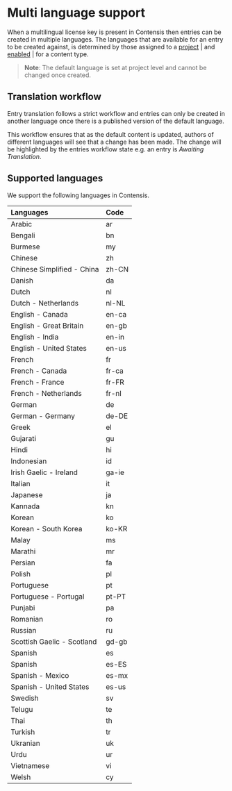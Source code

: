 # Multi language support
When a multilingual license key is present in Contensis then entries can be created in multiple languages. The languages that are available for an entry to be created against, is determined by those assigned to a [project](/projects/update-a-project.md) | and [enabled](/content-types/enable-disable-languages.md) | for a content type.

> **Note**: The default language is set at project level and cannot be changed once created.

## Translation workflow
Entry translation follows a strict workflow and entries can only be created in another language once there is a published version of the default language.

This workflow ensures that as the default content is updated, authors of different languages will see that a change has been made. The change will be highlighted by the entries workflow state e.g. an entry is *Awaiting Translation*.

## Supported languages
We support the following languages in Contensis.

| Languages |  Code  |
|:--|:--|
| Arabic | ar |
| Bengali | bn |
| Burmese | my |
| Chinese | zh |
| Chinese Simplified - China | zh-CN |
| Danish | da |
| Dutch | nl |
| Dutch - Netherlands | nl-NL |
| English - Canada | en-ca |
| English - Great Britain | en-gb |
| English - India | en-in |
| English - United States | en-us |
| French | fr |
| French - Canada | fr-ca |
| French - France | fr-FR |
| French - Netherlands | fr-nl |
| German | de |
| German - Germany | de-DE |
| Greek | el |
| Gujarati | gu |
| Hindi | hi |
| Indonesian | id |
| Irish Gaelic - Ireland | ga-ie |
| Italian | it |
| Japanese | ja |
| Kannada | kn |
| Korean |  ko |
| Korean - South Korea | ko-KR |
| Malay | ms |
| Marathi | mr |
| Persian | fa |
| Polish | pl |
| Portuguese | pt |
| Portuguese - Portugal | pt-PT |
| Punjabi | pa |
| Romanian | ro |
| Russian | ru |
| Scottish Gaelic - Scotland | gd-gb |
| Spanish | es |
| Spanish | es-ES |
| Spanish - Mexico | es-mx |
| Spanish - United States | es-us |
| Swedish | sv |
| Telugu | te |
| Thai | th |
| Turkish | tr |
| Ukranian | uk |
| Urdu | ur |
| Vietnamese | vi |
| Welsh | cy |
